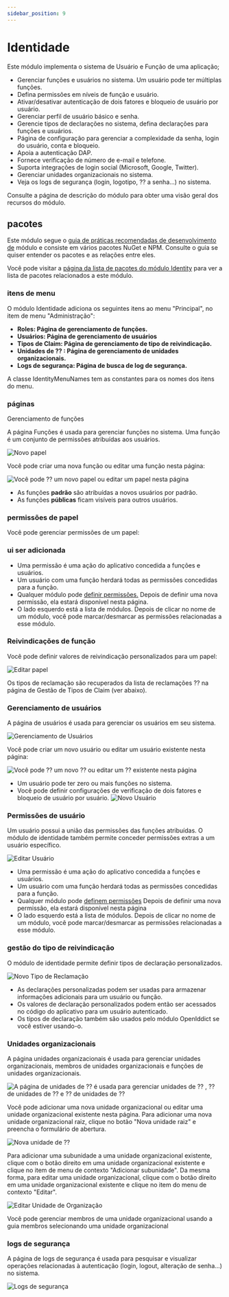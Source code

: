 ```yaml
---
sidebar_position: 9
---
```


# Identidade

Este módulo implementa o sistema de Usuário e Função de uma aplicação;

- Gerenciar funções e usuários no sistema. Um usuário pode ter múltiplas funções.
- Defina permissões em níveis de função e usuário.
- Ativar/desativar autenticação de dois fatores e bloqueio de usuário por usuário.
- Gerenciar perfil de usuário básico e senha.
- Gerencie tipos de declarações no sistema, defina declarações para funções e usuários.
- Página de configuração para gerenciar a complexidade da senha, login do usuário, conta e bloqueio.
- Apoia a autenticação DAP.
- Fornece verificação de número de e-mail e telefone.
- Suporta integrações de login social (Microsoft, Google, Twitter).
- Gerenciar unidades organizacionais no sistema.
- Veja os logs de segurança (login, logotipo, ⁇  a senha...) no sistema.

Consulte a página de descrição do módulo para obter uma visão geral dos recursos do módulo.
## pacotes

Este módulo segue o [guia de práticas recomendadas de desenvolvimento de](https://docs.abp.io/en/abp/latest/Best-Practices/Index "") módulo e consiste em vários pacotes NuGet e NPM. Consulte o guia se quiser entender os pacotes e as relações entre eles.

Você pode visitar a [página da lista de pacotes do módulo Identity](https://abp.io/packages?moduleName=Volo.Identity.Pro "") para ver a lista de pacotes relacionados a este módulo.

### itens de menu
O módulo Identidade adiciona os seguintes itens ao menu "Principal", no item de menu "Administração":

- **Roles: Página de gerenciamento de funções.**
- **Usuários: Página de gerenciamento de usuários**
- **Tipos de Claim: Página de gerenciamento de tipo de reivindicação.**
- **Unidades de ⁇ : Página de gerenciamento de unidades organizacionais.**
- **Logs de segurança: Página de busca de log de segurança.**

A classe IdentityMenuNames tem as constantes para os nomes dos itens do menu.
### páginas
Gerenciamento de funções

A página Funções é usada para gerenciar funções no sistema. Uma função é um conjunto de permissões atribuídas aos usuários.

![Novo papel](https://raaghustorageaccount.blob.core.windows.net/raaghu-docs/users-role.png)

Você pode criar uma nova função ou editar uma função nesta página:

![Você pode ⁇  um novo papel ou editar um papel nesta página](https://raaghustorageaccount.blob.core.windows.net/raaghu-docs/role-new.png)

- As funções **padrão** são atribuídas a novos usuários por padrão.
- As funções **públicas** ficam visíveis para outros usuários.

### permissões de papel
Você pode gerenciar permissões de um papel:
### ui ser adicionada

- Uma permissão é uma ação do aplicativo concedida a funções e usuários.
- Um usuário com uma função herdará todas as permissões concedidas para a função.
- Qualquer módulo pode [definir permissões.](https://docs.abp.io/en/abp/latest/Authorization#permission-system "") Depois de definir uma nova permissão, ela estará disponível nesta página.
- O lado esquerdo está a lista de módulos. Depois de clicar no nome de um módulo, você pode marcar/desmarcar as permissões relacionadas a esse módulo.

### Reivindicações de função
Você pode definir valores de reivindicação personalizados para um papel:

![Editar papel](https://raaghustorageaccount.blob.core.windows.net/raaghu-docs/role-claims.png)

Os tipos de reclamação são recuperados da lista de reclamações ⁇  na página de Gestão de Tipos de Claim (ver abaixo).
### Gerenciamento de usuários
A página de usuários é usada para gerenciar os usuários em seu sistema.

![Gerenciamento de Usuários](https://raaghustorageaccount.blob.core.windows.net/raaghu-docs/users.png)

Você pode criar um novo usuário ou editar um usuário existente nesta página:

![Você pode ⁇  um novo ⁇  ou editar um ⁇  existente nesta página](https://raaghustorageaccount.blob.core.windows.net/raaghu-docs/users-new.png)

- Um usuário pode ter zero ou mais funções no sistema.
- Você pode definir configurações de verificação de dois fatores e bloqueio de usuário por usuário.
  ![Novo Usuário](https://raaghustorageaccount.blob.core.windows.net/raaghu-docs/users-role.png)

### Permissões de usuário
Um usuário possui a união das permissões das funções atribuídas. O módulo de identidade também permite conceder permissões extras a um usuário específico.

![Editar Usuário](https://raaghustorageaccount.blob.core.windows.net/raaghu-docs/user-permision.png)

- Uma permissão é uma ação do aplicativo concedida a funções e usuários.
- Um usuário com uma função herdará todas as permissões concedidas para a função.
- Qualquer módulo pode [definem permissões](https://docs.abp.io/en/abp/latest/Authorization#permission-system "") Depois de definir uma nova permissão, ela estará disponível nesta página
- O lado esquerdo está a lista de módulos. Depois de clicar no nome de um módulo, você pode marcar/desmarcar as permissões relacionadas a esse módulo.

### gestão do tipo de reivindicação
O módulo de identidade permite definir tipos de declaração personalizados.

![Novo Tipo de Reclamação](https://raaghustorageaccount.blob.core.windows.net/raaghu-docs/claim.png)

- As declarações personalizadas podem ser usadas para armazenar informações adicionais para um usuário ou função.
- Os valores de declaração personalizados podem então ser acessados ​​no código do aplicativo para um usuário autenticado.
- Os tipos de declaração também são usados ​​pelo módulo OpenIddict se você estiver usando-o.

### Unidades organizacionais
A página unidades organizacionais é usada para gerenciar unidades organizacionais, membros de unidades organizacionais e funções de unidades organizacionais.

![A página de unidades de ⁇  é usada para gerenciar unidades de ⁇ , ⁇  de unidades de ⁇  e ⁇  de unidades de ⁇](https://raaghustorageaccount.blob.core.windows.net/raaghu-docs/organization-Unit.png)

Você pode adicionar uma nova unidade organizacional ou editar uma unidade organizacional existente nesta página. Para adicionar uma nova unidade organizacional raiz, clique no botão "Nova unidade raiz" e preencha o formulário de abertura.

![Nova unidade de ⁇](https://raaghustorageaccount.blob.core.windows.net/raaghu-docs/organization-Unit.png)

Para adicionar uma subunidade a uma unidade organizacional existente, clique com o botão direito em uma unidade organizacional existente e clique no item de menu de contexto "Adicionar subunidade". Da mesma forma, para editar uma unidade organizacional, clique com o botão direito em uma unidade organizacional existente e clique no item do menu de contexto "Editar".

![Editar Unidade de Organização](https://raaghustorageaccount.blob.core.windows.net/raaghu-docs/organization-Unit-edit.png)

Você pode gerenciar membros de uma unidade organizacional usando a guia membros selecionando uma unidade organizacional
### logs de segurança
A página de logs de segurança é usada para pesquisar e visualizar operações relacionadas à autenticação (login, logout, alteração de senha...) no sistema.

![Logs de segurança](https://raaghustorageaccount.blob.core.windows.net/raaghu-docs/security-logs.png)

